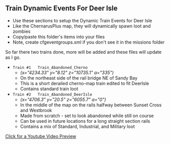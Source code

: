 ## Train Dynamic Events For Deer Isle
* Use these sections to setup the Dynamic Train Events for Deer Isle
* Like the ChernarusPlus map, they will dynamically spawn loot and zombies
* Copy/paste this folder's items into your files
* Note, create cfgeventgroups.xml if you don't see it in the missions folder


So far there two trains done, more will be added and these files will update as I go.

* `Train #1   Train_Abandoned_Cherno`
  * _(x="4234.33" y="8.12" z="10735.1" a="335")_
  * On the northeast side of the rail bridge NE of Sandy Bay 
  * This is a short derailed cherno-map train edited to fit DeerIsle
  * Contains standard train loot
* `Train #2   Train_Abandoned_DeerIsle`
  * _(x="4706.3" y="20.5" z="6055.7" a="0")_
  * In the middle of the map on the rails halfway between Sunset Cross and Westbrook
  * Made from scratch - set to look abandoned while still on course 
  * Can be used in future locations for a long straight section rails
  * Contains a mix of Standard, Industrial, and Military loot 
  
 [Click for a Youtube Video Preview](https://youtu.be/kV_n8Wl58bk)
 